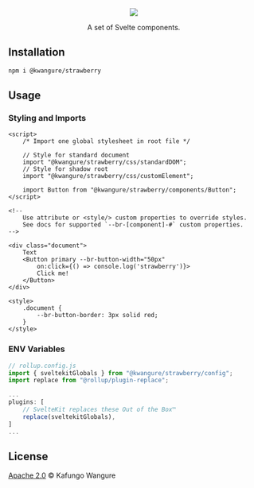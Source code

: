 <div align="center">
    <img src="./assets/strawberry_logo.png" style="max-height: 150px">
</div>

<p align="center">
    A set of Svelte components.<br/>
</p>

## Installation
```bash
npm i @kwangure/strawberry
```

## Usage
### Styling and Imports
```svelte
<script>
    /* Import one global stylesheet in root file */

    // Style for standard document
    import "@kwangure/strawberry/css/standardDOM";
    // Style for shadow root
    import "@kwangure/strawberry/css/customElement";

    import Button from "@kwangure/strawberry/components/Button";
</script>

<!--
    Use attribute or <style/> custom properties to override styles.
    See docs for supported `--br-[component]-#` custom properties.
-->

<div class="document">
    Text
    <Button primary --br-button-width="50px"
        on:click={() => console.log('strawberry')}>
        Click me!
    </Button>
</div>

<style>
    .document {
        --br-button-border: 3px solid red;
    }
</style>

```
### ENV Variables

```javascript
// rollup.config.js
import { sveltekitGlobals } from "@kwangure/strawberry/config";
import replace from "@rollup/plugin-replace";

...
plugins: [
    // SvelteKit replaces these Out of the Box™
    replace(sveltekitGlobals),
]
...
```

## License
[Apache 2.0](./LICENSE) © Kafungo Wangure